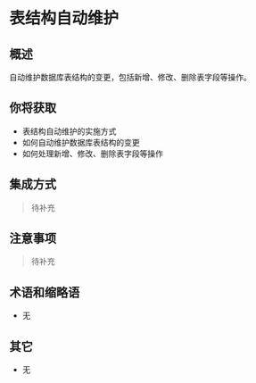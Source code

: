 # 表结构自动维护

## 概述

自动维护数据库表结构的变更，包括新增、修改、删除表字段等操作。

## 你将获取

- 表结构自动维护的实施方式
- 如何自动维护数据库表结构的变更
- 如何处理新增、修改、删除表字段等操作


## 集成方式

> 待补充

## 注意事项

> 待补充

## 术语和缩略语

- 无

## 其它

- 无
